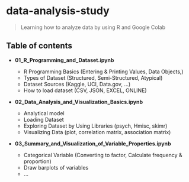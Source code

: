 # data-analysis-study
> Learning how to analyze data by using R and Google Colab

## Table of contents

- **01_R_Programming_and_Dataset.ipynb**

    + R Programming Basics (Entering & Printing Values, Data Objects,)
    + Types of Dataset (Structured, Semi-Structured, Atypical)
    + Dataset Sources (Kaggle, UCI, Data.gov, ...)
    + How to load dataset (CSV, JSON, EXCEL, ONLINE)
- **02_Data_Analysis_and_Visualization_Basics.ipynb**

    + Analytical model
    + Loading Dataset
    + Exploring Dataset by Using Libraries (psych, Hmisc, skimr)
    + Visualizing Data (plot, correlation matrix, association matrix)
- **03_Summary_and_Visualization_of_Variable_Properties.ipynb**

    + Categorical Variable (Converting to factor, Calculate frequency & proportion)
    + Draw barplots of variables
    + ...
